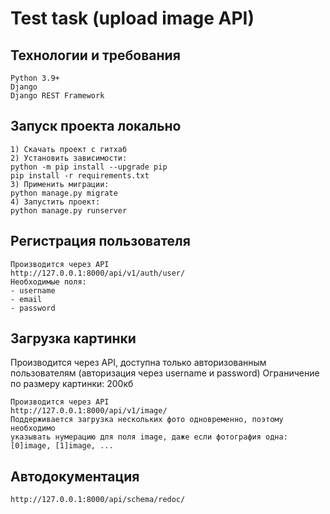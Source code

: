 # Test task (upload image API)

## Технологии и требования
```
Python 3.9+
Django
Django REST Framework
```

## Запуск проекта локально
```
1) Скачать проект с гитхаб
2) Установить зависимости:
python -m pip install --upgrade pip
pip install -r requirements.txt
3) Применить миграции:
python manage.py migrate
4) Запустить проект:
python manage.py runserver
```

## Регистрация пользователя

```
Производится через API
http://127.0.0.1:8000/api/v1/auth/user/
Необходимые поля:
- username
- email
- password
```

## Загрузка картинки
Производится через API, доступна только авторизованным пользователям
(авторизация через username и password)
Ограничение по размеру картинки: 200кб
```
Производится через API
http://127.0.0.1:8000/api/v1/image/
Поддерживается загрузка нескольких фото одновременно, поэтому необходимо 
указывать нумерацию для поля image, даже если фотография одна:
[0]image, [1]image, ... 
```

## Автодокументация
```
http://127.0.0.1:8000/api/schema/redoc/
```